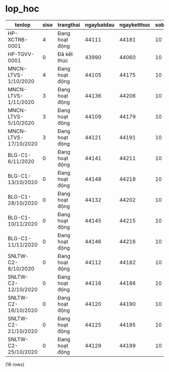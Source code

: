 lop_hoc
=======

|        tenlop        | siso |      trangthai       | ngaybatdau | ngayketthuc | sobuoi | test | ghichu | khoa_hoc_id | giao_vien_id |   |   |   | sobuoidahoc |
|----------------------|------|----------------------|------------|-------------|--------|------|--------|-------------|--------------|---|---|---|-------------|
| HP-XCTRB-0001        | 4    | Đang hoạt động | 44111      | 44181       | 10     | 50   |        | 7           | 1            |   |   |   | 7           |
| HP-TGVV-0001         | 0    | Đã kết thúc     | 43990      | 44060       | 10     | 171  |        | 8           | 2            |   |   |   | 10          |
| MNCN-LTVS-1/10/2020  | 4    | Đang hoạt động | 44105      | 44175       | 10     | 56   |        | 1           | 3            |   |   |   | 8           |
| MNCN-LTVS-1/11/2020  | 3    | Đang hoạt động | 44136      | 44206       | 10     | 25   |        | 1           | 4            |   |   |   | 3           |
| MNCN-LTVS-5/10/2020  | 3    | Đang hoạt động | 44109      | 44179       | 10     | 52   |        | 1           | 5            |   |   |   | 7           |
| MNCN-LTVS-17/10/2020 | 3    | Đang hoạt động | 44121      | 44191       | 10     | 40   |        | 1           | 7            |   |   |   | 5           |
| BLG-C1-6/11/2020     | 0    | Đang hoạt động | 44141      | 44211       | 10     | 20   |        | 2           | 9            |   |   |   | 2           |
| BLG-C1-13/10/2020    | 0    | Đang hoạt động | 44148      | 44218       | 10     | 13   |        | 2           | 10           |   |   |   | 1           |
| BLG-C1-28/10/2020    | 0    | Đang hoạt động | 44132      | 44202       | 10     | 29   |        | 2           | 11           |   |   |   | 4           |
| BLG-C1-10/11/2020    | 0    | Đang hoạt động | 44145      | 44215       | 10     | 16   |        | 2           | 12           |   |   |   | 2           |
| BLG-C1-11/11/2020    | 0    | Đang hoạt động | 44146      | 44216       | 10     | 15   |        | 2           | 13           |   |   |   | 2           |
| SNLTW-C2-8/10/2020   | 0    | Đang hoạt động | 44112      | 44182       | 10     | 49   |        | 3           | 14           |   |   |   | 7           |
| SNLTW-C2-12/10/2020  | 0    | Đang hoạt động | 44116      | 44186       | 10     | 45   |        | 3           | 15           |   |   |   | 6           |
| SNLTW-C2-16/10/2020  | 0    | Đang hoạt động | 44120      | 44190       | 10     | 41   |        | 3           | 16           |   |   |   | 5           |
| SNLTW-C2-21/10/2020  | 0    | Đang hoạt động | 44125      | 44195       | 10     | 36   |        | 3           | 17           |   |   |   | 5           |
| SNLTW-C2-25/10/2020  | 0    | Đang hoạt động | 44129      | 44199       | 10     | 32   |        | 3           | 17           |   |   |   | 4           |
(16 rows)

